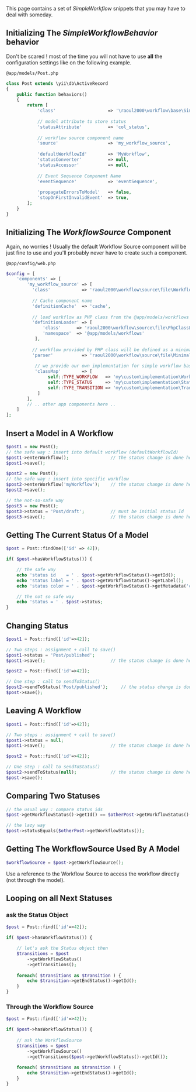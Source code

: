 
This page contains a set of *SimpleWorkflow* snippets that you may have to deal with someday. 

## Initializing The *SimpleWorkflowBehavior* behavior

Don't be scared ! most of the time you will not have to use **all** the configuration settings like 
on the following example.

`@app/models/Post.php`
```php
class Post extends \yii\db\ActiveRecord
{
    public function behaviors()
    {
        return [
            'class'                    => '\raoul2000\workflow\base\SimpleWorkflowBehavior',
            
            // model attribute to store status 
            'statusAttribute'          => 'col_status',
            
            // workflow source component name 
            'source'                   => 'my_workflow_source',
            
            'defaultWorkflowId'        => 'MyWorkflow',
            'statusConverter'          => null,
            'statusAccessor'           => null,
            
            // Event Sequence Component Name
            'eventSequence'            => 'eventSequence',
            
            'propagateErrorsToModel'   => false,
            'stopOnFirstInvalidEvent'  => true,
        ];
    }
}
```

## Initializing The *WorkflowSource* Component

Again, no worries ! Usually the default Workflow Source component will be just fine to use and you'll probably
never have to create such a component.

`@app/config/web.php`
```php
$config = [
    'components' => [
        'my_workflow_source' => [
          'class'            => 'raoul2000\workflow\source\file\WorkflowFileSource',
          
          // Cache component name
          'definitionCache'  => 'cache',
          
          // load workflow as PHP class from the @app/models/workflows namespace
          'definitionLoader' => [
              'class'      => 'raoul2000\workflow\source\file\PhpClassLoader',
              'namespace'  => '@app/models/workflows'
           ],
           
          // workflow provided by PHP class will be defined as a minimal array
          'parser'           => 'raoul2000\workflow\source\file\MinimalArrayParser',          
           
           // we provide our own implementation for simple workflow base objects
		   'classMap'        => [
				self::TYPE_WORKFLOW   => 'my\custom\implementation\Workflow',
				self::TYPE_STATUS     => 'my\custom\implementation\Status',
				self::TYPE_TRANSITION => 'my\custom\implementation\Transition'
			]	
        ],
        // .. other app components here ..
	]
];	
```
## Insert a Model in A Workflow

```php
$post1 = new Post();
// the safe way : insert into default workflow (defaultWorkflowId)
$post1->enterWorkflow();				// the status change is done here
$post1->save();

$post2 = new Post();
// the safe way : insert into specific workflow
$post2->enterWorkflow('myWorkflow');	// the status change is done here
$post2->save();

// the not-so-safe way
$post3 = new Post();
$post3->status = 'Post/draft'; 			// must be initial status Id
$post3->save();							// the status change is done here

```

## Getting The Current Status Of a Model 


```php
$post = Post::findOne(['id' => 42]);

if( $post->hasWorkflowStatus()) {

	// the safe way	
	echo 'status id    = ' . $post->getWorkflowStatus()->getId();
	echo 'status label = ' . $post->getWorkflowStatus()->getLabel();
	echo 'status color = ' . $post->getWorkflowStatus()->getMetadata('color');

	// the not so safe way
	echo 'status = ' . $post->status;
}
```

## Changing Status


```php
$post1 = Post::find(['id'=>42]);

// Two steps : assignment + call to save() 
$post1->status = 'Post/published';
$post1->save();							// the status change is done here

$post2 = Post::find(['id'=>42]);

// One step : call to sendToStatus()
$post2->sendToStatus('Post/published'); 	// the status change is done here
$post->save();
```

## Leaving A Workflow

```php
$post1 = Post::find(['id'=>42]);

// Two steps : assignment + call to save()
$post1->status = null;
$post1->save();							// the status change is done here

$post2 = Post::find(['id'=>42]);

// One step : call to sendToStatus()
$post2->sendToStatus(null);				// the status change is done here
$post->save();
```

## Comparing Two Statuses

```php
// the usual way : compare status ids
$post->getWorkflowStatus()->getId() == $otherPost->getWorkflowStatus()->getId();

// the lazy way
$post->statusEquals($otherPost->getWorkflowStatus());
```

## Getting The WorkflowSource Used By A Model

```php
$workflowSource = $post->getWorkflowSource();
```
Use a reference to the Workflow Source to access the workflow directly (not through the model). 

## Looping on all Next Statuses

### ask the Status Object

```php
$post = Post::find(['id'=>42]);

if( $post->hasWorkflowStatus()) {

	// let's ask the Status object then
	$transitions = $post
		->getWorkflowStatus()
		->getTransitions();
		
	foreach( $transitions as $transition ) {
		echo $transition->getEndStatus()->getId();
	}	
}
```

### Through the Workflow Source

```php
$post = Post::find(['id'=>42]);

if( $post->hasWorkflowStatus()) {
	
	// ask the WorkflowSource
	$transitions = $post
		->getWorkflowSource()
		->getTransitions($post->getWorkflowStatus()->getId());
		
	foreach( $transitions as $transition ) {
		echo $transition->getEndStatus()->getId();
	}	
}
```
